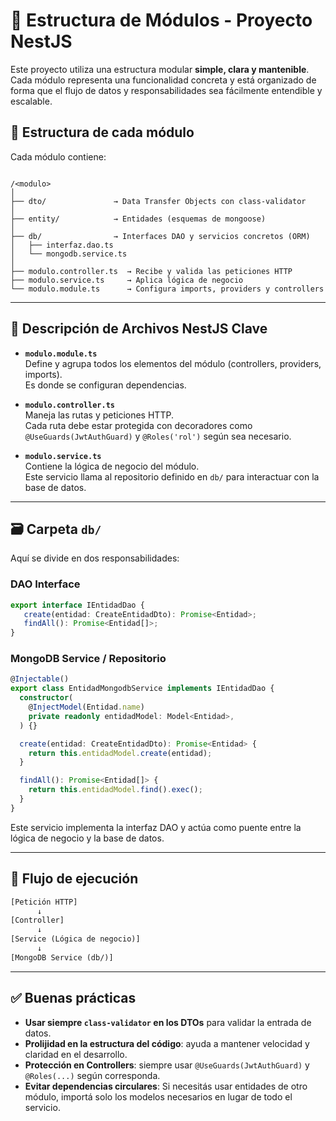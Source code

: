 
# 🧩 Estructura de Módulos - Proyecto NestJS

Este proyecto utiliza una estructura modular **simple, clara y mantenible**. Cada módulo representa una funcionalidad concreta y está organizado de forma que el flujo de datos y responsabilidades sea fácilmente entendible y escalable.

## 📁 Estructura de cada módulo

Cada módulo contiene:

```

/<modulo>
│
├── dto/               → Data Transfer Objects con class-validator
│
├── entity/            → Entidades (esquemas de mongoose)
│
├── db/                → Interfaces DAO y servicios concretos (ORM)
│   ├── interfaz.dao.ts
│   └── mongodb.service.ts
│
├── modulo.controller.ts  → Recibe y valida las peticiones HTTP
├── modulo.service.ts     → Aplica lógica de negocio
└── modulo.module.ts      → Configura imports, providers y controllers

````

---

## 🧠 Descripción de Archivos NestJS Clave

- **`modulo.module.ts`**  
  Define y agrupa todos los elementos del módulo (controllers, providers, imports).  
  Es donde se configuran dependencias.

- **`modulo.controller.ts`**  
  Maneja las rutas y peticiones HTTP.  
  Cada ruta debe estar protegida con decoradores como `@UseGuards(JwtAuthGuard)` y `@Roles('rol')` según sea necesario.

- **`modulo.service.ts`**  
  Contiene la lógica de negocio del módulo.  
  Este servicio llama al repositorio definido en `db/` para interactuar con la base de datos.

---

## 🗃️ Carpeta `db/`

Aquí se divide en dos responsabilidades:

### DAO Interface
```ts
export interface IEntidadDao {
   create(entidad: CreateEntidadDto): Promise<Entidad>;
   findAll(): Promise<Entidad[]>;
}
````

### MongoDB Service / Repositorio

```ts
@Injectable()
export class EntidadMongodbService implements IEntidadDao {
  constructor(
    @InjectModel(Entidad.name)
    private readonly entidadModel: Model<Entidad>,
  ) {}

  create(entidad: CreateEntidadDto): Promise<Entidad> {
    return this.entidadModel.create(entidad);
  }

  findAll(): Promise<Entidad[]> {
    return this.entidadModel.find().exec();
  }
}
```

Este servicio implementa la interfaz DAO y actúa como puente entre la lógica de negocio y la base de datos.

---

## 🚦 Flujo de ejecución

```txt
[Petición HTTP] 
      ↓
[Controller]
      ↓
[Service (Lógica de negocio)]
      ↓
[MongoDB Service (db/)]
```

---

## ✅ Buenas prácticas

* **Usar siempre `class-validator` en los DTOs** para validar la entrada de datos.
* **Prolijidad en la estructura del código**: ayuda a mantener velocidad y claridad en el desarrollo.
* **Protección en Controllers**: siempre usar `@UseGuards(JwtAuthGuard)` y `@Roles(...)` según corresponda.
* **Evitar dependencias circulares**:
  Si necesitás usar entidades de otro módulo, importá solo los modelos necesarios en lugar de todo el servicio.

```


